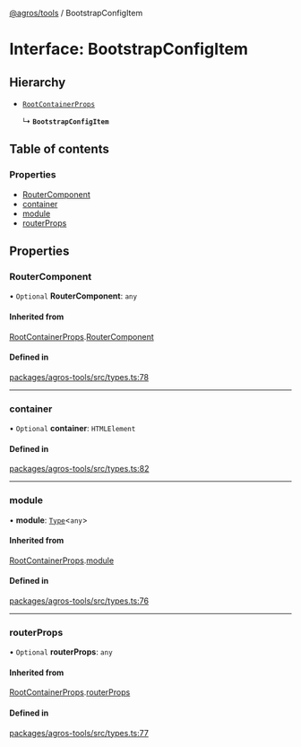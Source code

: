 [@agros/tools](../index.md) / BootstrapConfigItem

# Interface: BootstrapConfigItem

## Hierarchy

- [`RootContainerProps`](RootContainerProps.md)

  ↳ **`BootstrapConfigItem`**

## Table of contents

### Properties

- [RouterComponent](BootstrapConfigItem.md#routercomponent)
- [container](BootstrapConfigItem.md#container)
- [module](BootstrapConfigItem.md#module)
- [routerProps](BootstrapConfigItem.md#routerprops)

## Properties

### <a id="routercomponent" name="routercomponent"></a> RouterComponent

• `Optional` **RouterComponent**: `any`

#### Inherited from

[RootContainerProps](RootContainerProps.md).[RouterComponent](RootContainerProps.md#routercomponent)

#### Defined in

[packages/agros-tools/src/types.ts:78](https://github.com/agrosjs/agros/blob/b4fbeeb/packages/agros-tools/src/types.ts#L78)

___

### <a id="container" name="container"></a> container

• `Optional` **container**: `HTMLElement`

#### Defined in

[packages/agros-tools/src/types.ts:82](https://github.com/agrosjs/agros/blob/b4fbeeb/packages/agros-tools/src/types.ts#L82)

___

### <a id="module" name="module"></a> module

• **module**: [`Type`](../index.md#type)<`any`\>

#### Inherited from

[RootContainerProps](RootContainerProps.md).[module](RootContainerProps.md#module)

#### Defined in

[packages/agros-tools/src/types.ts:76](https://github.com/agrosjs/agros/blob/b4fbeeb/packages/agros-tools/src/types.ts#L76)

___

### <a id="routerprops" name="routerprops"></a> routerProps

• `Optional` **routerProps**: `any`

#### Inherited from

[RootContainerProps](RootContainerProps.md).[routerProps](RootContainerProps.md#routerprops)

#### Defined in

[packages/agros-tools/src/types.ts:77](https://github.com/agrosjs/agros/blob/b4fbeeb/packages/agros-tools/src/types.ts#L77)
